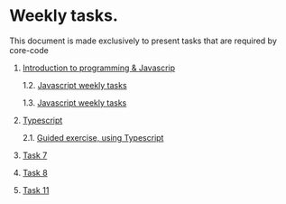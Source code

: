 # Weekly tasks.

This document is made exclusively to present tasks that are required by core-code

1. [Introduction to programming & Javascrip](https://github.com/wisdown/core-code-from-scratch-readme/blob/main/Challeng-weeks/week-1.md)

    1.2. [Javascript weekly tasks](https://github.com/wisdown/core-code-from-scratch-readme/blob/main/Challeng-weeks/week-2.md)

    1.3. [Javascript weekly tasks](https://github.com/wisdown/core-code-from-scratch-readme/blob/main/Challeng-weeks/week-3.md)

2. [Typescript](https://github.com/wisdown/core-code-from-scratch-readme/blob/main/Challeng-weeks/week-6.md)

    2.1. [Guided exercise, using Typescript](https://github.com/wisdown/core-code-from-scratch-readme/blob/main/Challeng-weeks/week-6.1.md)


5. [Task 7](https://github.com/wisdown/core-code-from-scratch-readme/blob/main/Challeng-weeks/week-7.md)

6. [Task 8](https://github.com/wisdown/core-code-from-scratch-readme/blob/main/Challeng-weeks/week-8.md)

11. [Task 11](https://github.com/wisdown/core-code-from-scratch-readme/blob/main/Challeng-weeks/week-11.md)
